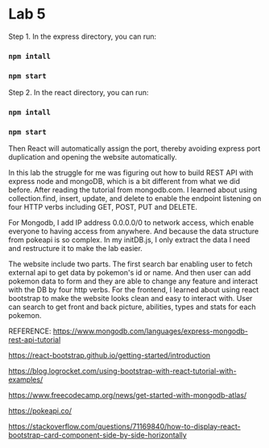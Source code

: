 # Lab 5


Step 1. In the express directory, you can run:


### `npm intall`
### `npm start`


Step 2. In the react directory, you can run:


### `npm intall`
### `npm start`


Then React will automatically assign the port, thereby avoiding express port duplication and opening the website automatically.


In this lab the struggle for me was figuring out how to build REST API with express node and mongoDB, which is a bit different from what we did before. After reading the tutorial from mongodb.com. I learned about using collection.find, insert, update, and delete to enable the endpoint listening on four HTTP verbs including GET, POST, PUT and DELETE. 


For Mongodb, I add IP address 0.0.0.0/0 to network access, which enable everyone to having access from anywhere. And because the data structure from pokeapi is so complex. In my initDB.js, I only extract the data I need and restructure it to make the lab easier. 


The website include two parts. The first search bar enabling user to fetch external api to get data by pokemon's id or name. And then user can add pokemon data to form and they are able to change any feature and interact with the DB by four http verbs. For the frontend, I learned about using react bootstrap to make the website looks clean and easy to interact with. User can search to get front and back picture, abilities, types and stats for each pokemon. 


REFERENCE:
https://www.mongodb.com/languages/express-mongodb-rest-api-tutorial

https://react-bootstrap.github.io/getting-started/introduction

https://blog.logrocket.com/using-bootstrap-with-react-tutorial-with-examples/

https://www.freecodecamp.org/news/get-started-with-mongodb-atlas/

https://pokeapi.co/

https://stackoverflow.com/questions/71169840/how-to-display-react-bootstrap-card-component-side-by-side-horizontally